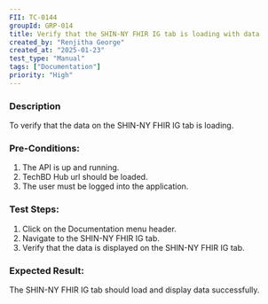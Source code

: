 ```yaml
---
FII: TC-0144
groupId: GRP-014
title: Verify that the SHIN-NY FHIR IG tab is loading with data
created_by: "Renjitha George"
created_at: "2025-01-23"
test_type: "Manual"
tags: ["Documentation"]
priority: "High"
---
```


### Description

To verify that the data on the SHIN-NY FHIR IG tab is loading.

### Pre-Conditions:

1. The API is up and running.
2. TechBD Hub url should be loaded.
3. The user must be logged into the application.

### Test Steps:

1. Click on the Documentation menu header.
2. Navigate to the SHIN-NY FHIR IG tab.
3. Verify that the data is displayed on the SHIN-NY FHIR IG tab.

### Expected Result:

The SHIN-NY FHIR IG tab should load and display data successfully.
